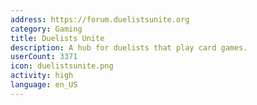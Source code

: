 ```yaml
---
address: https://forum.duelistsunite.org
category: Gaming
title: Duelists Unite
description: A hub for duelists that play card games.
userCount: 3371
icon: duelistsunite.png
activity: high
language: en_US
---
```

